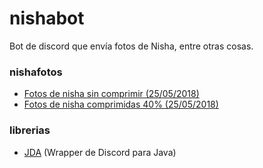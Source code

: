 # nishabot
Bot de discord que envía fotos de Nisha, entre otras cosas.

### nishafotos
* [Fotos de nisha sin comprimir (25/05/2018)](https://drive.google.com/file/d/1HIKnDUiXAlVA0J4usc33n3Ru8NHXQdkN/view?usp=sharing)
* [Fotos de nisha comprimidas 40% (25/05/2018)](https://drive.google.com/file/d/1529Ue5rshlVW-c84loHoVMcLN3250hg2/view?usp=sharing)

### librerias
* [JDA](https://github.com/DV8FromTheWorld/JDA) (Wrapper de Discord para Java)
